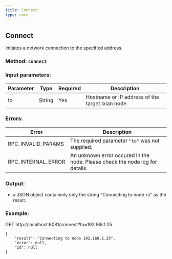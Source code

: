 ```yaml
---
title: Connect
type: core
---
```

## Connect
Initiates a network connection to the specified address.
### Method: `connect`
### Input parameters:
| Parameter | Type | Required | Description |
| --- | --- | --- | --- |
| to | String | Yes | Hostname or IP address of the target Ixian node. |

### Errors:

| Error | Description |
| --- | --- |
| RPC_INVALID_PARAMS | The required parameter `"to"` was not supplied. |
| RPC_INTERNAL_ERROR | An unknown error occured in the node. Please check the node log for details. |

### Output:
- a JSON object containinly only the string "Connecting to node `to`" as the result.

### Example:
GET http://localhost:8081/connect?to=192.168.1.25
```
{
	"result": "Connecting to node 192.168.1.25",
	"error": null,
	"id": null
}
```
